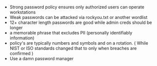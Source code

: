 * Strong password policy ensures only authorized users can operate workstations
* Weak passwords can be attacked via rockyou.txt or another wordlist 
* 12+ character length passwords are good while admin creds should be longer 
* a memorable phrase that excludes PII (personally identifiably information) 
* policy's are typically numbers and symbols and on a rotation. ( While NIST or ISO standards changed that to only when breaches are confirmed ) 
* Use a damn password manager